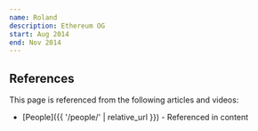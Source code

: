 ```yaml
---
name: Roland
description: Ethereum OG
start: Aug 2014
end: Nov 2014
---
```


## References

This page is referenced from the following articles and videos:

- [People]({{ '/people/' | relative_url }}) - Referenced in content